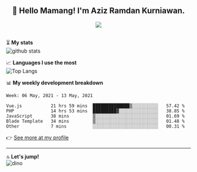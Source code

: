 <h2 align="center">👋 Hello Mamang! I'm Aziz Ramdan Kurniawan.</h2>  
<p align="center">
  <img src="https://komarev.com/ghpvc/?username=azizramdan"> <br><br>
</p>
    
⏳ **My stats**  
![github stats](https://github-readme-stats.vercel.app/api?username=azizramdan&show_icons=true&count_private=true&title_color=000&hide_border=true&hide_title=true)  

📈 **Languages I use the most**  
![Top Langs](https://github-readme-stats.vercel.app/api/top-langs/?username=azizramdan&layout=compact&langs_count=6&hide=tsql&hide_border=true&hide_title=true&exclude_repo=Futsal-Go,Futsal-Go-Admin,Sistem-Informasi-Sensus-Harian-Rawat-Inap)  

📊 **My weekly development breakdown**
<!--START_SECTION:waka-->
```text
Week: 06 May, 2021 - 13 May, 2021

Vue.js           21 hrs 59 mins  ██████████████▒░░░░░░░░░░   57.42 % 
PHP              14 hrs 53 mins  █████████▓░░░░░░░░░░░░░░░   38.85 % 
JavaScript       38 mins         ▒░░░░░░░░░░░░░░░░░░░░░░░░   01.69 % 
Blade Template   34 mins         ▒░░░░░░░░░░░░░░░░░░░░░░░░   01.48 % 
Other            7 mins          ░░░░░░░░░░░░░░░░░░░░░░░░░   00.31 % 
```
<!--END_SECTION:waka-->
👉 [See more at my profile](https://wakatime.com/@azizramdan)
***
🔝 **Let's jump!**  
![dino](https://raw.githubusercontent.com/azizramdan/azizramdan/master/dino.gif)  
